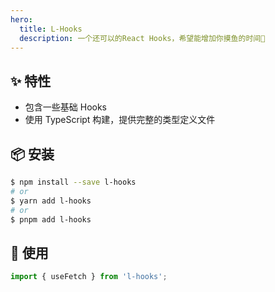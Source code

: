 ```yaml
---
hero:
  title: L-Hooks
  description: 一个还可以的React Hooks，希望能增加你摸鱼的时间👀
---
```


## ✨ 特性

- 包含一些基础 Hooks
- 使用 TypeScript 构建，提供完整的类型定义文件

## 📦 安装

```bash
$ npm install --save l-hooks
# or
$ yarn add l-hooks
# or
$ pnpm add l-hooks
```

## 🔨 使用

```js
import { useFetch } from 'l-hooks';
```
